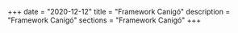 +++
date        = "2020-12-12"
title       = "Framework Canigó"
description = "Framework Canigó"
sections    = "Framework Canigó"
+++